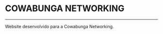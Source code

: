 # COWABUNGA NETWORKING

------------------------

Website desenvolvido para a Cowabunga Networking.
